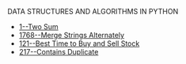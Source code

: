 DATA STRUCTURES AND ALGORITHMS IN PYTHON

- [1--Two Sum](leetcode/1.py)
- [1768--Merge Strings Alternately](leetcode/1768.py)
- [121--Best Time to Buy and Sell Stock](leetcode/121.py)
- [217--Contains Duplicate](leetcode/217.py)
